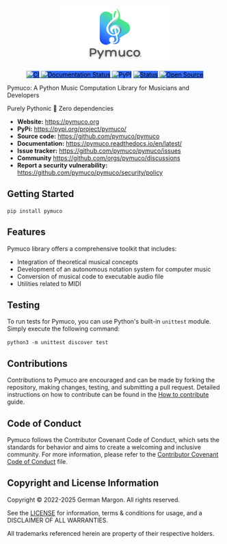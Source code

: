 <h1 align="center">
<img src="https://raw.githubusercontent.com/pymuco/pymuco/main/docs/_static/pymucologo.png" width="50%">
</h1>

<p align="center">
  <a href="https://github.com/pymuco/pymuco/actions/workflows/python-app.yml">
    <img src="https://github.com/pymuco/pymuco/actions/workflows/python-app.yml/badge.svg" alt="CI" style="background-color:#2E6AFF; color:black;">
  </a>
  <a href="https://pymuco.readthedocs.io/en/latest/?badge=latest">
    <img src="https://readthedocs.org/projects/pymuco/badge/?version=latest" alt="Documentation Status" style="background-color:#2E6AFF; color:black;">
  </a>
  <img src="https://img.shields.io/pypi/dm/pymuco?color=brightgreen&label=PyPi" alt="PyPI" style="background-color:#2E6AFF; color:black;">
  <a href="https://pymuco.org">
    <img src="https://img.shields.io/badge/status-1.1.3-brightgreen" alt="Status" style="background-color:#2E6AFF; color:black;">
  </a>
  <a href="https://opensource.org/">
    <img src="https://img.shields.io/badge/Open%20Source-%3CCOLOR%3E?style=flat&labelColor=%3CCOLOR%3E&color=%3CCOLOR%3E&logo=open-source-initiative&logoColor=white" alt="Open Source" style="background-color:#2E6AFF; color:black;">
  </a>
</p>

Pymuco: A Python Music Computation Library for Musicians and Developers

Purely Pythonic 🐍 Zero dependencies

- **Website:** https://pymuco.org
- **PyPi:** https://pypi.org/project/pymuco/
- **Source code:** https://github.com/pymuco/pymuco
- **Documentation:** https://pymuco.readthedocs.io/en/latest/
- **Issue tracker:** https://github.com/pymuco/pymuco/issues 
- **Community** https://github.com/orgs/pymuco/discussions
- **Report a security vulnerability:** https://github.com/pymuco/pymuco/security/policy

Getting Started
---------------

```pip install pymuco```

Features
--------

Pymuco library offers a comprehensive toolkit that includes:

- Integration of theoretical musical concepts
- Development of an autonomous notation system for computer music
- Conversion of musical code to executable audio file
- Utilities related to MIDI

Testing
-------

To run tests for Pymuco, you can use Python's built-in `unittest` module. Simply execute the following command:

```python3 -m unittest discover test```

Contributions
---------------

Contributions to Pymuco are encouraged and can be made by forking the repository, making changes, testing, and submitting a pull request. Detailed instructions on how to contribute can be found in the [How to contribute](https://github.com/pymuco/pymuco/tree/main/docs/CONTRIBUTIONS.md) guide.


Code of Conduct
---------------

Pymuco follows the Contributor Covenant Code of Conduct, which sets the standards for behavior and aims to create a welcoming and inclusive community. For more information, please refer to the [Contributor Covenant Code of Conduct](https://github.com/pymuco/pymuco/blob/main/CODE_OF_CONDUCT.md) file.


Copyright and License Information
---------------------------------

Copyright © 2022-2025 German Margon. All rights reserved.

See the [LICENSE](LICENSE) for information, terms & conditions for usage, and a DISCLAIMER OF ALL WARRANTIES.

All trademarks referenced herein are property of their respective holders.